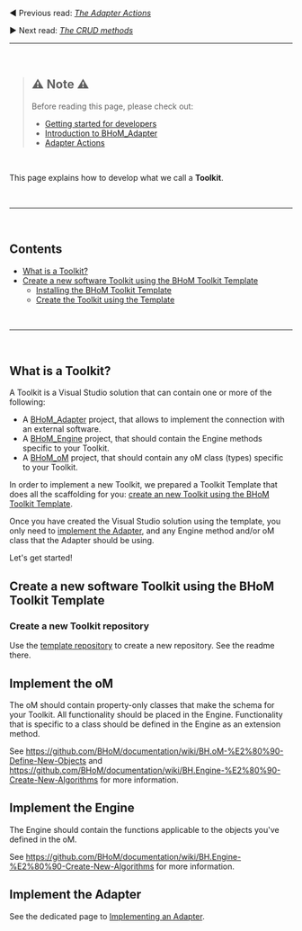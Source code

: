 ◀️ Previous read: _[The Adapter Actions](https://github.com/BHoM/documentation/wiki/Adapter-Actions)_

▶️ Next read: _[The CRUD methods](https://github.com/BHoM/documentation/wiki/The-CRUD-methods)_

___________________________________________________________________

<br/>

> ## :warning: Note :warning:
> Before reading this page, please check out:
> - [Getting started for developers](https://github.com/BHoM/documentation/wiki/Getting-started-for-developers)
> - [Introduction to BHoM_Adapter](https://github.com/BHoM/documentation/wiki/Introduction-to-the-BHoM_Adapter)
> - [Adapter Actions](https://github.com/BHoM/documentation/wiki/Adapter-Actions)


<br/>

This page explains how to develop what we call a **Toolkit**.

<br/>

___________________________________________________________________

<br/>


## Contents

<!-- Start Document Outline -->

* [What is a Toolkit?](#what-is-a-toolkit)
* [Create a new software Toolkit using the BHoM Toolkit Template](#create-a-new-software-toolkit-using-the-bhom-toolkit-template)
	* [Installing the BHoM Toolkit Template](#installing-the-bhom-toolkit-template)
	* [Create the Toolkit using the Template](#create-the-toolkit-using-the-template)


<!-- End Document Outline -->

<br/>

___________________________________________________________________

<br/>

## What is a Toolkit?

A Toolkit is a Visual Studio solution that can contain one or more of the following:
- A [BHoM_Adapter](https://github.com/BHoM/documentation/wiki/Introduction-to-the-BHoM_Adapter) project, that allows to implement the connection with an external software.
- A [BHoM_Engine](https://github.com/BHoM/documentation/wiki/BH.Engine-%E2%80%90-Create-New-Algorithms) project, that should contain the Engine methods specific to your Toolkit.
- A [BHoM_oM](https://github.com/BHoM/documentation/wiki/BH.oM-%E2%80%90-Define-New-Objects) project, that should contain any oM class (types) specific to your Toolkit.

In order to implement a new Toolkit, we prepared a Toolkit Template that does all the scaffolding for you: [create an new Toolkit using the BHoM Toolkit Template](https://github.com/BHoM/documentation/wiki/BH.Adapter-%E2%80%90-Linking-to-Commercial-Software/_edit#create-a-new-software-toolkit-using-the-bhom-toolkit-template).

Once you have created the Visual Studio solution using the template, you only need to [implement the Adapter](https://github.com/BHoM/documentation/wiki/BH.Adapter-%E2%80%90-Linking-to-Commercial-Software/_edit#implement-the-adapter), and any Engine method and/or oM class that the Adapter should be using.

Let's get started!

## Create a new software Toolkit using the BHoM Toolkit Template

### Create a new Toolkit repository
Use the [template repository](https://github.com/BHoM/template-repository) to create a new repository. See the readme there.

## Implement the oM

The oM should contain property-only classes that make the schema for your Toolkit. All functionality should be placed in the Engine.
Functionality that is specific to a class should be defined in the Engine as an extension method. 

See https://github.com/BHoM/documentation/wiki/BH.oM-%E2%80%90-Define-New-Objects and https://github.com/BHoM/documentation/wiki/BH.Engine-%E2%80%90-Create-New-Algorithms for more information.


## Implement the Engine

The Engine should contain the functions applicable to the objects you've defined in the oM.

See https://github.com/BHoM/documentation/wiki/BH.Engine-%E2%80%90-Create-New-Algorithms for more information.

## Implement the Adapter

See the dedicated page to [Implementing an Adapter](https://github.com/BHoM/documentation/wiki/Implement-an-Adapter).